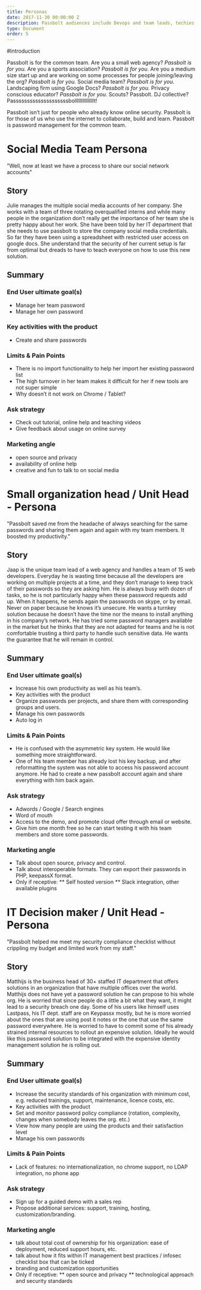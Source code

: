 ```yaml
---
title: Personas
date: 2017-11-30 00:00:00 Z
description: Passbolt audiences include Devops and team leads, techies, digital early adopters, privacy advocates (including #edtech communities) and more. This page lists some typical personas. 
type: Document
order: 5
---
```


#Introduction

Passbolt is for the common team. Are you a small web agency? *Passbolt is for you.* Are you a sports association? *Passbolt is for you.* Are you a medium size start up and are working on some processes for people joining/leaving the org? *Passbolt is for you.* Social media team? *Passbolt is for you.* Landscaping firm using Google Docs? *Passbolt is for you.* Privacy conscious educator? *Passbolt is for you.* Scouts? Passbolt. DJ collective? Passssssssssssssssssssbolllllllllllllllt!

Passbolt isn’t just for people who already know online security. Passbolt is for those of us who use the internet to collaborate, build and learn. Passbolt is password management for the common team.

# Social Media Team Persona
"Well, now at least we have a process to share our social network accounts"

## Story
Julie manages the multiple social media accounts of her company. She works with a team of three rotating overqualified interns and while many people in the organization don’t really get the importance of her team she is pretty happy about her work. She have been told by her IT department that she needs to use passbolt to store the company social media credentials. So far they have been using a spreadsheet with restricted user access on google docs. She understand that the security of her current setup is far from optimal but dreads to have to teach everyone on how to use this new solution.

## Summary
### End User ultimate goal(s) 
* Manage her team password
* Manage her own password
### Key activities with the product
* Create and share passwords
### Limits & Pain Points
* There is no import functionality to help her import her existing password list
* The high turnover in her team makes it difficult for her if new tools are not super simple
* Why doesn’t it not work on Chrome / Tablet?
### Ask strategy
* Check out tutorial, online help and teaching videos
* Give feedback about usage on online survey
### Marketing angle
* open source and privacy
* availability of online help
* creative and fun to talk to on social media

# Small organization head / Unit Head - Persona
"Passbolt saved me from the headache of always searching for the same passwords and sharing them again and again with my team members. It boosted my productivity."

## Story
Jaap is the unique team lead of a web agency and handles a team of 15 web developers. Everyday he is wasting time because all the developers are working on multiple projects at a time, and they don’t manage to keep track of their passwords so they are asking him. He is always busy with dozen of tasks, so he is not particularly happy when these password requests add up. When it happens, he sends again the passwords on skype, or by email. Never on paper because he knows it’s unsecure. He wants a turnkey solution because he doesn’t have the time nor the means to install anything in his company’s network. He has tried some password managers available in the market but he thinks that they are not adapted for teams and he is not comfortable trusting a third party to handle such sensitive data. He wants the guarantee that he will remain in control.

## Summary
### End User ultimate goal(s) 
* Increase his own productivity as well as his team’s.
* Key activities with the product
* Organize passwords per projects, and share them with corresponding groups and users.
* Manage his own passwords
* Auto log in
### Limits & Pain Points
* He is confused with the asymmetric key system. He would like something more straightforward.
* One of his team member has already lost his key backup, and after reformatting the system was not able to access his password account anymore. He had to create a new passbolt account again and share everything with him back again.
### Ask strategy
* Adwords / Google / Search engines
* Word of mouth
* Access to the demo, and promote cloud offer through email or website.
* Give him one month free so he can start testing it with his team members and store some passwords.
### Marketing angle
* Talk about open source, privacy and control. 
* Talk about interoperable formats. They can export their passwords in PHP, keepassX format.
* Only if receptive:
** Self hosted version
** Slack integration, other available plugins

# IT Decision maker / Unit Head - Persona
"Passbolt helped me meet my security compliance checklist without crippling my budget and limited work from my staff."

## Story
Matthijs is the business head of 30+ staffed IT department that offers solutions in an organization that have multiple offices over the world. Matthijs does not have yet a password solution he can propose to his whole org. He is worried that since people do a little a bit what they want, it might lead to a security breach one day. Some of his users like himself uses Lastpass, his IT dept. staff are on Keypassx mostly, but he is more worried about the ones that are using post it notes or the one that use the same password everywhere. He is worried to have to commit some of his already strained internal resources to rollout an expensive solution. Ideally he would like this password solution to be integrated with the expensive identity management solution he is rolling out.

## Summary
### End User ultimate goal(s) 
* Increase the security standards of his organization with minimum cost, e.g. reduced trainings, support, maintenance, licence costs, etc.
* Key activities with the product
* Set and monitor password policy compliance (rotation, complexity, changes when somebody leaves the org. etc.)
* View how many people are using the products and their satisfaction level
* Manage his own passwords
### Limits & Pain Points
* Lack of features: no internationalization, no chrome support, no LDAP integration, no phone app

### Ask strategy
* Sign up for a guided demo with a sales rep
* Propose additional services: support, training, hosting, customization/branding.

### Marketing angle
* talk about total cost of ownership for his organization: ease of deployment, reduced support hours, etc.
* talk about how it fits within IT management best practices / infosec checklist box that can be ticked
* branding and customization opportunities
* Only if receptive:
** open source and privacy
** technological approach and security standards

